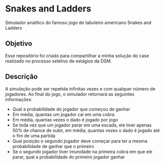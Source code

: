# Snakes and Ladders
Simulador analítico do famoso jogo de tabuleiro americano Snakes and Ladders

Objetivo
--------

Esse repositório foi criado para compartilhar a minha solução do case realizado no processo seletivo de estágios da DSM.

Descrição
----------

A simulação pode ser repetida infinitas vezes e com qualquer número de jogadores. Ao final do jogo, o simulador retornará as seguintes informações:
* Qual a probabilidade do jogador que começou de ganhar
* Em média, quantas um jogador cai em uma cobra
* Em média, quantas vezes o dado é jogado por jogo
* Se toda vez que um jogador parar em uma escada, ele tiver apenas 50% de chance de subir, em média, quantas vezes o dado é jogado até o fim de uma partida
* Qual posição o segundo jogador deve começar para ter a mesma probabilidade de ganhar que o primeiro 
* Se o segundo jogador tiver imunidade na primeira cobra em que ele parar, qual a probabilidade do primeiro jogador ganhar
